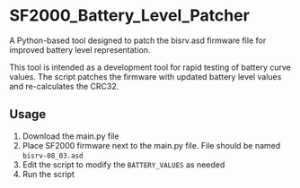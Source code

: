 # SF2000_Battery_Level_Patcher
A Python-based tool designed to patch the bisrv.asd firmware file for improved battery level representation.

This tool is intended as a development tool for rapid testing of battery curve values. The script patches the firmware with updated battery level values and re-calculates the CRC32.

## Usage

1. Download the main.py file
2. Place SF2000 firmware next to the main.py file. File should be named `bisrv-08_03.asd`
3. Edit the script to modify the `BATTERY_VALUES` as needed
4. Run the script


